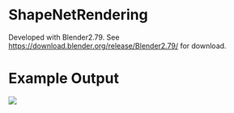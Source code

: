 # ShapeNetRendering

Developed with Blender2.79. See https://download.blender.org/release/Blender2.79/ for download.


# Example Output
![](misc/gifs/sample_render.gif)

